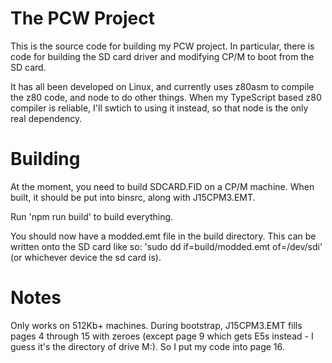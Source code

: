 The PCW Project
===============

This is the source code for building my PCW project. In particular,
there is code for building the SD card driver and modifying CP/M to
boot from the SD card.

It has all been developed on Linux, and currently uses z80asm to
compile the z80 code, and node to do other things. When my
TypeScript based z80 compiler is reliable, I'll swtich to using
it instead, so that node is the only real dependency.

Building
========

At the moment, you need to build SDCARD.FID on a CP/M machine. When built,
it should be put into binsrc, along with J15CPM3.EMT.

Run 'npm run build' to build everything.

You should now have a modded.emt file in the build directory. This can
be written onto the SD card like so: 'sudo dd if=build/modded.emt of=/dev/sdi' 
(or whichever device the sd card is).

Notes
=====

Only works on 512Kb+ machines. During bootstrap, J15CPM3.EMT fills pages 
4 through 15 with zeroes (except page 9 which gets E5s instead - I guess
it's the directory of drive M:). So I put my code into page 16.